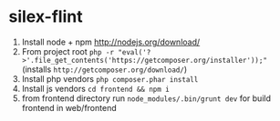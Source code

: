 silex-flint
===========

1. Install node + npm http://nodejs.org/download/
2. From project root `php -r "eval('?>'.file_get_contents('https://getcomposer.org/installer'));"` (installs `http://getcomposer.org/download/`)
3. Install php vendors `php composer.phar install`
4. Install js vendors `cd frontend && npm i`
5. from frontend directory run `node_modules/.bin/grunt dev` for build frontend in web/frontend


